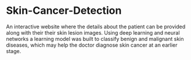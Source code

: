 # Skin-Cancer-Detection
An interactive website where the details about the patient can be provided along with their their skin lesion images. 
Using deep learning and neural networks a learning model was built to classify benign and malignant skin diseases, which may help the doctor diagnose skin cancer at an earlier stage.
